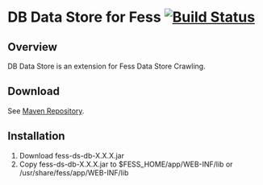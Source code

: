 DB Data Store for Fess [![Build Status](https://travis-ci.org/codelibs/fess-ds-db.svg?branch=master)](https://travis-ci.org/codelibs/fess-ds-db)
==========================

## Overview

DB Data Store is an extension for Fess Data Store Crawling.

## Download

See [Maven Repository](http://central.maven.org/maven2/org/codelibs/fess/fess-ds-db/).

## Installation

1. Download fess-ds-db-X.X.X.jar
2. Copy fess-ds-db-X.X.X.jar to $FESS\_HOME/app/WEB-INF/lib or /usr/share/fess/app/WEB-INF/lib

